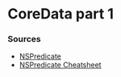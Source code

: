 # CoreData part 1

### Sources

- [NSPredicate](https://nshipster.com/nspredicate/)
- [NSPredicate Cheatsheet](https://academy.realm.io/posts/nspredicate-cheatsheet/)
